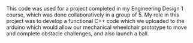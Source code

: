 This code was used for a project completed in my Engineering Design 1 course, which was done collaboratively in a group of 5.
My role in this project was to develop a functional C++ code which we uploaded to the arduino which would allow our mechanical wheelchair prototype to move and complete obstacle challenges, and also launch a ball.

